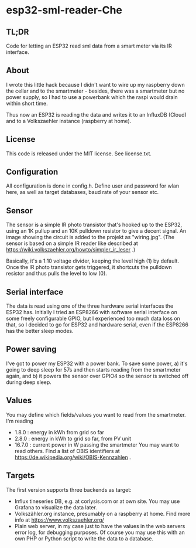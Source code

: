 
# esp32-sml-reader-Che

## TL;DR
Code for letting an ESP32 read sml data from a smart meter via its IR
interface.

## About
I wrote this little hack because I didn't want to wire up my raspberry down
the cellar and to the smartmeter - besides, there was a smartmeter but no
power supply, so I had to use a powerbank which the raspi would drain within
short time.

Thus now an ESP32 is reading the data and writes it to an InfluxDB (Cloud) and to a Volkszaehler instance
(raspberry at home).

## License
This code is released under the MIT license. See license.txt.

## Configuration
All configuration is done in config.h. Define user and password for wlan
here, as well as target databases, baud rate of your sensor etc.

## Sensor
The sensor is a simple IR photo transistor that's hooked up to the ESP32,
using an 1K pullup and an 10K pulldown resistor to give a decent
signal. An image showing the circuit is added to the projekt as
"wiring.jpg". (The sensor is based on a simple IR reader like described
at https://wiki.volkszaehler.org/howto/simpler_ir_leser .)

Basically, it's a 1:10 voltage divider, keeping the level high (1) by default.
Once the IR photo transistor gets triggered, it shortcuts the pulldown
resistor and thus pulls the level to low (0).

## Serial interface
The data is read using one of the three hardware serial interfaces the ESP32
has. Initially I tried an ESP8266 with software serial interface on some
freely configurable GPIO, but I experienced too much data loss on that, so I
decided to go for ESP32 and hardware serial, even if the ESP8266 has the
better sleep modes.

## Power saving
I've got to power my ESP32 with a power bank. To save some power, a) it's going
to deep sleep for 57s and then starts reading from the smartmeter again, and
b) it powers the sensor over GPIO4 so the sensor is switched off during
deep sleep.

## Values
You may define which fields/values you want to read from the smartmeter. I'm
reading
- 1.8.0 : energy in kWh from grid so far
- 2.8.0 : energy in kWh to grid so far, from PV unit
- 16.7.0 : current power in W passing the smartmeter
You may want to read others. Find a list of OBIS identifiers at https://de.wikipedia.org/wiki/OBIS-Kennzahlen
.

## Targets
The first version supports three backends as target:
- Influx tineseries DB, e.g. at corlysis.com or at own site. You may use Grafana to visualize the data later.
- Volkszähler.org instance, presumably on a raspberry at home. Find more info at https://www.volkszaehler.org/
- Plain web server, in my case just to have the values in the web servers error log, for debugging purposes. Of course you may use this with an own PHP or Python script to write the data to a database.

